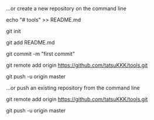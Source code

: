 …or create a new repository on the command line

 echo "# tools" >> README.md
 
 git init
 
 git add README.md
 
 git commit -m "first commit"
 
 git remote add origin https://github.com/tatsuKKK/tools.git
 
 git push -u origin master



…or push an existing repository from the command line

 git remote add origin https://github.com/tatsuKKK/tools.git
 
 git push -u origin master
 
